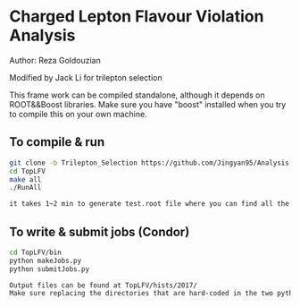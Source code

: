 # Charged Lepton Flavour Violation Analysis  

Author: Reza Goldouzian

Modified by Jack Li for trilepton selection

This frame work can be compiled standalone, although it depends on ROOT&&Boost libraries. Make sure you have "boost" installed when you try to compile this on your own machine. 

## To compile & run 

```sh
git clone -b Trilepton_Selection https://github.com/Jingyan95/Analysis.git TopLFV
cd TopLFV
make all
./RunAll

it takes 1~2 min to generate test.root file where you can find all the interesting distributions.  
```

## To write & submit jobs (Condor) 

```sh
cd TopLFV/bin
python makeJobs.py
python submitJobs.py

Output files can be found at TopLFV/hists/2017/
Make sure replacing the directories that are hard-coded in the two python files above with your own directories on lxplus. 
```


